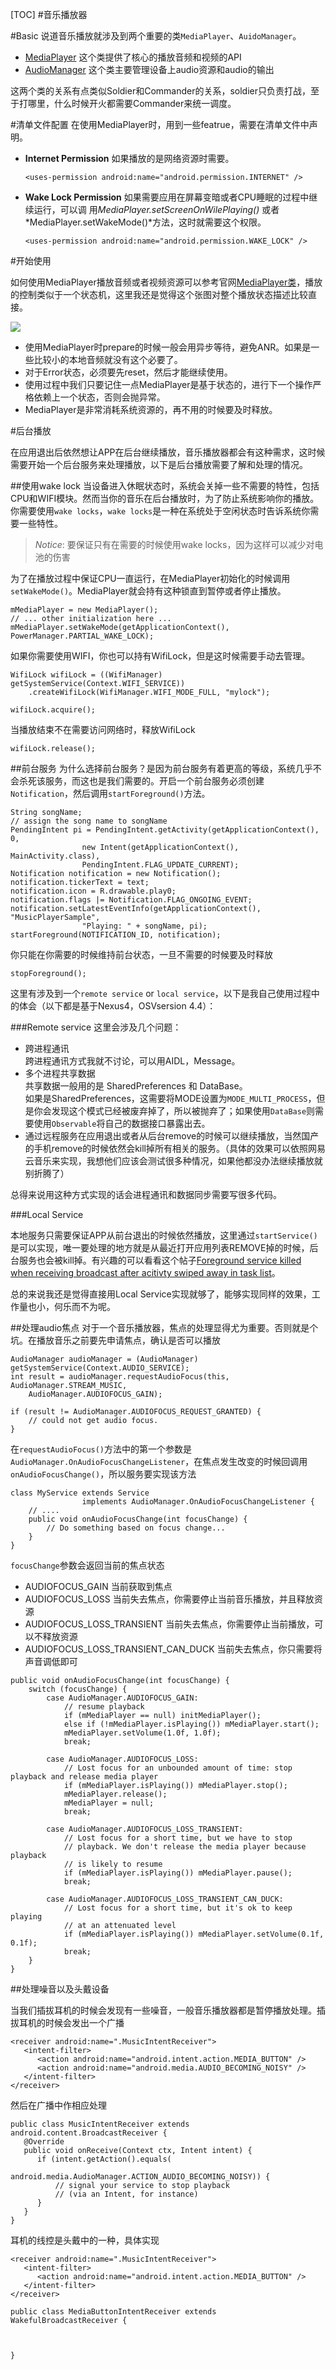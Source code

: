 
[TOC]
#音乐播放器

#Basic
说道音乐播放就涉及到两个重要的类`MediaPlayer`、`AuidoManager`。
* [MediaPlayer](https://developer.android.com/reference/android/media/MediaPlayer.html)  这个类提供了核心的播放音频和视频的API
* [AudioManager](https://developer.android.com/reference/android/media/AudioManager.html)  这个类主要管理设备上audio资源和audio的输出

这两个类的关系有点类似Soldier和Commander的关系，soldier只负责打战，至于打哪里，什么时候开火都需要Commander来统一调度。


#清单文件配置
在使用MediaPlayer时，用到一些featrue，需要在清单文件中声明。

* **Internet Permission** 如果播放的是网络资源时需要。
  ```
  <uses-permission android:name="android.permission.INTERNET" />
  ```
* **Wake Lock Permission** 如果需要应用在屏幕变暗或者CPU睡眠的过程中继续运行，可以调 用*MediaPlayer.setScreenOnWilePlaying()* 或者 *MediaPlayer.setWakeMode()*方法，这时就需要这个权限。
  ```
  <uses-permission android:name="android.permission.WAKE_LOCK" />
  ```
  
#开始使用

如何使用MediaPlayer播放音频或者视频资源可以参考官网[MediaPlayer类](https://developer.android.com/reference/android/media/MediaPlayer.html)，播放的控制类似于一个状态机，这里我还是觉得这个张图对整个播放状态描述比较直接。


![](mediaplayer_state_diagram.gif)


* 使用MediaPlayer时prepare的时候一般会用异步等待，避免ANR。如果是一些比较小的本地音频就没有这个必要了。
* 对于Error状态，必须要先reset，然后才能继续使用。
* 使用过程中我们只要记住一点MediaPlayer是基于状态的，进行下一个操作严格依赖上一个状态，否则会抛异常。
* MediaPlayer是非常消耗系统资源的，再不用的时候要及时释放。

#后台播放

在应用退出后依然想让APP在后台继续播放，音乐播放器都会有这种需求，这时候需要开始一个后台服务来处理播放，以下是后台播放需要了解和处理的情况。

##使用wake lock
当设备进入休眠状态时，系统会关掉一些不需要的特性，包括CPU和WIFI模块。然而当你的音乐在后台播放时，为了防止系统影响你的播放。你需要使用`wake locks`，`wake locks`是一种在系统处于空闲状态时告诉系统你需要一些特性。


> *Notice*: 要保证只有在需要的时候使用wake locks，因为这样可以减少对电池的伤害

为了在播放过程中保证CPU一直运行，在MediaPlayer初始化的时候调用`setWakeMode()`。MediaPlayer就会持有这种锁直到暂停或者停止播放。
```
mMediaPlayer = new MediaPlayer();
// ... other initialization here ...
mMediaPlayer.setWakeMode(getApplicationContext(), PowerManager.PARTIAL_WAKE_LOCK);
```

如果你需要使用WIFI，你也可以持有WifiLock，但是这时候需要手动去管理。
```
WifiLock wifiLock = ((WifiManager) getSystemService(Context.WIFI_SERVICE))
    .createWifiLock(WifiManager.WIFI_MODE_FULL, "mylock");

wifiLock.acquire();
```
当播放结束不在需要访问网络时，释放WifiLock
```
wifiLock.release();
```

##前台服务
为什么选择前台服务？是因为前台服务有着更高的等级，系统几乎不会杀死该服务，而这也是我们需要的。开启一个前台服务必须创建`Notification`，然后调用`startForeground()`方法。
```
String songName;
// assign the song name to songName
PendingIntent pi = PendingIntent.getActivity(getApplicationContext(), 0,
                new Intent(getApplicationContext(), MainActivity.class),
                PendingIntent.FLAG_UPDATE_CURRENT);
Notification notification = new Notification();
notification.tickerText = text;
notification.icon = R.drawable.play0;
notification.flags |= Notification.FLAG_ONGOING_EVENT;
notification.setLatestEventInfo(getApplicationContext(), "MusicPlayerSample",
                "Playing: " + songName, pi);
startForeground(NOTIFICATION_ID, notification);
```
你只能在你需要的时候维持前台状态，一旦不需要的时候要及时释放
```
stopForeground();
```

这里有涉及到一个`remote service` or `local service`，以下是我自己使用过程中的体会（以下都是基于Nexus4，OSVsersion 4.4）：

###Remote service
 这里会涉及几个问题：
 * 跨进程通讯<br/>
    跨进程通讯方式我就不讨论，可以用AIDL，Message。
 * 多个进程共享数据<br/>
    共享数据一般用的是 SharedPreferences 和 DataBase。<br/>
    如果是SharedPreferences，这需要将MODE设置为`MODE_MULTI_PROCESS`，但是你会发现这个模式已经被废弃掉了，所以被抛弃了；如果使用`DataBase`则需要使用`Observable`将自己的数据接口暴露出去。
 * 通过远程服务在应用退出或者从后台remove的时候可以继续播放，当然国产的手机remove的时候依然会kill掉所有相关的服务。（具体的效果可以依照网易云音乐来实现，我想他们应该会测试很多种情况，如果他都没办法继续播放就别折腾了）

总得来说用这种方式实现的话会进程通讯和数据同步需要写很多代码。

###Local Service

本地服务只需要保证APP从前台退出的时候依然播放，这里通过`startService()`是可以实现，唯一要处理的地方就是从最近打开应用列表REMOVE掉的时候，后台服务也会被kill掉。有兴趣的可以看看这个帖子[Foreground service killed when receiving broadcast after acitivty swiped away in task list](https://code.google.com/p/android/issues/detail?id=53313)。

总的来说我还是觉得直接用Local Service实现就够了，能够实现同样的效果，工作量也小，何乐而不为呢。

##处理audio焦点
对于一个音乐播放器，焦点的处理显得尤为重要。否则就是个坑。在播放音乐之前要先申请焦点，确认是否可以播放
```
AudioManager audioManager = (AudioManager) getSystemService(Context.AUDIO_SERVICE);
int result = audioManager.requestAudioFocus(this, AudioManager.STREAM_MUSIC,
    AudioManager.AUDIOFOCUS_GAIN);

if (result != AudioManager.AUDIOFOCUS_REQUEST_GRANTED) {
    // could not get audio focus.
}
```
在`requestAudioFocus()`方法中的第一个参数是`AudioManager.OnAudioFocusChangeListener`，在焦点发生改变的时候回调用`onAudioFocusChange()`，所以服务要实现该方法
```
class MyService extends Service
                implements AudioManager.OnAudioFocusChangeListener {
    // ....
    public void onAudioFocusChange(int focusChange) {
        // Do something based on focus change...
    }
}
```

`focusChange`参数会返回当前的焦点状态

* AUDIOFOCUS_GAIN 当前获取到焦点
* AUDIOFOCUS_LOSS 当前失去焦点，你需要停止当前音乐播放，并且释放资源
* AUDIOFOCUS_LOSS_TRANSIENT 当前失去焦点，你需要停止当前播放，可以不释放资源
* AUDIOFOCUS_LOSS_TRANSIENT_CAN_DUCK 当前失去焦点，你只需要将声音调低即可

```
public void onAudioFocusChange(int focusChange) {
    switch (focusChange) {
        case AudioManager.AUDIOFOCUS_GAIN:
            // resume playback
            if (mMediaPlayer == null) initMediaPlayer();
            else if (!mMediaPlayer.isPlaying()) mMediaPlayer.start();
            mMediaPlayer.setVolume(1.0f, 1.0f);
            break;

        case AudioManager.AUDIOFOCUS_LOSS:
            // Lost focus for an unbounded amount of time: stop playback and release media player
            if (mMediaPlayer.isPlaying()) mMediaPlayer.stop();
            mMediaPlayer.release();
            mMediaPlayer = null;
            break;

        case AudioManager.AUDIOFOCUS_LOSS_TRANSIENT:
            // Lost focus for a short time, but we have to stop
            // playback. We don't release the media player because playback
            // is likely to resume
            if (mMediaPlayer.isPlaying()) mMediaPlayer.pause();
            break;

        case AudioManager.AUDIOFOCUS_LOSS_TRANSIENT_CAN_DUCK:
            // Lost focus for a short time, but it's ok to keep playing
            // at an attenuated level
            if (mMediaPlayer.isPlaying()) mMediaPlayer.setVolume(0.1f, 0.1f);
            break;
    }
}
```

##处理噪音以及头戴设备

当我们插拔耳机的时候会发现有一些噪音，一般音乐播放器都是暂停播放处理。插拔耳机的时候会发出一个广播
```
<receiver android:name=".MusicIntentReceiver">
   <intent-filter>
      <action android:name="android.intent.action.MEDIA_BUTTON" />
      <action android:name="android.media.AUDIO_BECOMING_NOISY" />
   </intent-filter>
</receiver>
```
然后在广播中作相应处理
```
public class MusicIntentReceiver extends android.content.BroadcastReceiver {
   @Override
   public void onReceive(Context ctx, Intent intent) {
      if (intent.getAction().equals(
                    android.media.AudioManager.ACTION_AUDIO_BECOMING_NOISY)) {
          // signal your service to stop playback
          // (via an Intent, for instance)
      }
   }
}
```

耳机的线控是头戴中的一种，具体实现
```
<receiver android:name=".MusicIntentReceiver">
   <intent-filter>
      <action android:name="android.intent.action.MEDIA_BUTTON" />
   </intent-filter>
</receiver>
```

```
public class MediaButtonIntentReceiver extends WakefulBroadcastReceiver {
  
  

}
```









